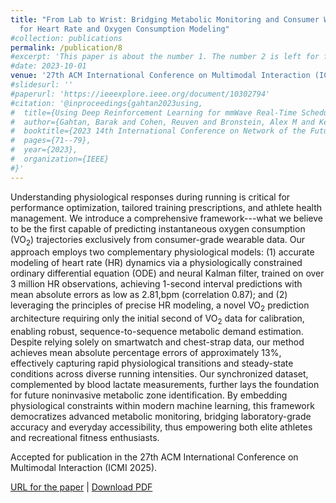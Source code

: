```yaml
---
title: "From Lab to Wrist: Bridging Metabolic Monitoring and Consumer Wearables
  for Heart Rate and Oxygen Consumption Modeling"
#collection: publications
permalink: /publication/8
#excerpt: 'This paper is about the number 1. The number 2 is left for future work.'
#date: 2023-10-01
venue: '27th ACM International Conference on Multimodal Interaction (ICMI 2025)'
#slidesurl: ''
#paperurl: 'https://ieeexplore.ieee.org/document/10302794'
#citation: '@inproceedings{gahtan2023using,
#  title={Using Deep Reinforcement Learning for mmWave Real-Time Scheduling},
#  author={Gahtan, Barak and Cohen, Reuven and Bronstein, Alex M and Kedar, Gil},
#  booktitle={2023 14th International Conference on Network of the Future (NoF)},
#  pages={71--79},
#  year={2023},
#  organization={IEEE}
#}'
---
```


Understanding physiological responses during running is critical for
performance optimization, tailored training prescriptions, and athlete health
management. We introduce a comprehensive framework---what we believe to be the
first capable of predicting instantaneous oxygen consumption (VO$_{2}$)
trajectories exclusively from consumer-grade wearable data. Our approach
employs two complementary physiological models: (1) accurate modeling of heart
rate (HR) dynamics via a physiologically constrained ordinary differential
equation (ODE) and neural Kalman filter, trained on over 3 million HR
observations, achieving 1-second interval predictions with mean absolute errors
as low as 2.81\,bpm (correlation 0.87); and (2) leveraging the principles of
precise HR modeling, a novel VO$_{2}$ prediction architecture requiring only
the initial second of VO$_{2}$ data for calibration, enabling robust,
sequence-to-sequence metabolic demand estimation. Despite relying solely on
smartwatch and chest-strap data, our method achieves mean absolute percentage
errors of approximately 13\%, effectively capturing rapid physiological
transitions and steady-state conditions across diverse running intensities. Our
synchronized dataset, complemented by blood lactate measurements, further lays
the foundation for future noninvasive metabolic zone identification. By
embedding physiological constraints within modern machine learning, this
framework democratizes advanced metabolic monitoring, bridging laboratory-grade
accuracy and everyday accessibility, thus empowering both elite athletes and
recreational fitness enthusiasts.

Accepted for publication in the 27th ACM International Conference on Multimodal Interaction (ICMI 2025).

[URL for the paper](https://arxiv.org/abs/2505.00101) | [Download PDF](/files/Lab-to-Wrist-final.pdf)
